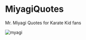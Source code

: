 # MiyagiQuotes
Mr. Miyagi Quotes for Karate Kid fans


![myagi](https://user-images.githubusercontent.com/26485868/135150581-04e5aef9-285f-4248-ab72-e4c3dd505c03.png)
